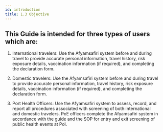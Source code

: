 ```yaml
---
id: introduction
title: 1.3 Objective
---
```

## This Guide is intended for three types of users which are:

1. International travelers: Use the Afyamsafiri system before and during travel to provide accurate personal information, travel history, risk exposure details, vaccination information (if required), and completing the declaration form.

2. Domestic travelers: Use the Afyamsafiri system before and during travel to provide accurate personal information, travel history, risk exposure details, vaccination information (if required), and completing the declaration form.

3. Port Health Officers: Use the Afyamsafiri system to assess, record, and report all procedures associated with screening of both international and domestic travelers. PoE officers complete the Afyamsafiri system in accordance with the guide and the SOP for entry and exit screening of public health events at PoI.